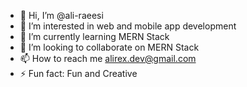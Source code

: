 - 👋 Hi, I’m @ali-raeesi
- 👀 I’m interested in web and mobile app development 
- 🌱 I’m currently learning MERN Stack
- 💞️ I’m looking to collaborate on MERN Stack
- 📫 How to reach me alirex.dev@gmail.com
- ⚡ Fun fact: Fun and Creative 

<!---
ali-raeesi/ali-raeesi is a ✨ special ✨ repository because its `README.md` (this file) appears on your GitHub profile.
You can click the Preview link to take a look at your changes.
--->
